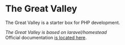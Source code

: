 # The Great Valley

The Great Valley is a starter box for PHP development.

*The Great Valley is based on laravel/homestead*  
Official documentation [is located here](http://laravel.com/docs/5.0/homestead).

